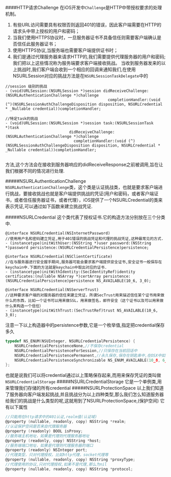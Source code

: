 ####HTTP请求Challenge
在iOS开发中`Challenge`是HTTP中带授权要求的处理机制。
1. 有些URL访问需要具有权限否则返回401的错误，因此客户端需要在HTTP的请求头中带上授权的用户和密码；
2. 当我们使用HTTPS协议时，一旦服务器证书不具备信任则需要客户端确认是否信任此服务器证书；
3. 使用HTTPS协议,当服务端也需要客户端提供证书时；
4. 我们是通过代理服务器来请求HTTP的,我们需要提供代理服务器的用户和密码;
我们把以上这些情况称为服务端要求客户端接收挑战。
当收到服务器发来的以上挑战时,我们客户端会收到一个相应的回调来通知我们,在使用NSURLSession对应的挑战方法是在`NSURLSessionTaskDelegate`中的
```
//session 级别的挑战
- (void)URLSession:(NSURLSession *)session didReceiveChallenge:(NSURLAuthenticationChallenge *)challenge
                                             completionHandler:(void (^)(NSURLSessionAuthChallengeDisposition disposition, NSURLCredential * _Nullable credential))completionHandler;
```

```
//特定task的挑战
- (void)URLSession:(NSURLSession *)session task:(NSURLSessionTask *)task
                            didReceiveChallenge:(NSURLAuthenticationChallenge *)challenge 
                              completionHandler:(void (^)(NSURLSessionAuthChallengeDisposition disposition, NSURLCredential * _Nullable credential))completionHandler;
                              
```
方法,这个方法会在接收到服务器响应的didReceiveResponse之前被调用,旨在让我们根据不同的情况进行处理.
   
#####NSURLAuthenticationChallenge                                                      
`NSURLAuthenticationChallenge`类，这个类是认证挑战类，也就是要求客户端进行挑战，要接收挑战也就是客户端提供挑战的凭证(用户和密码，或者客户端证书，或者信任服务器证书，或者代理），iOS提供了一个NSURLCredential的类来表示凭证,可以通过如下函数来建立挑战凭证.

#####NSURLCredential
这个类代表了授权证书.它的构造方法分别放在三个分类中.
```
@interface NSURLCredential(NSInternetPassword)
//使用用户名和密码建立凭证,用于401错误的挑战凭证和代理的挑战凭证,这种最常见的方式.
- (instancetype)initWithUser:(NSString *)user password:(NSString *)password persistence:(NSURLCredentialPersistence)persistence;
```
```
@interface NSURLCredential(NSClientCertificate)
//在与服务器进行安全握手期间,服务器可能会要求客户端提供安全证书,安全证书一般保存在keychain中.下面的方法就是keychain中取出对应的证书.
- (instancetype)initWithIdentity:(SecIdentityRef)identity certificates:(nullable NSArray *)certArray persistence:(NSURLCredentialPersistence)persistence NS_AVAILABLE(10_6, 3_0);
```
```
@interface NSURLCredential(NSServerTrust)
//这种要求客户端的对服务器的信任来建立凭证，所谓SecTrust用来描述信任某个证书用来做什么的东西，比如一个证书可以用来做SSL，用来做签名，邮件安全（这个证书以及可以用来做什么来构造一个信任）
- (instancetype)initWithTrust:(SecTrustRef)trust NS_AVAILABLE(10_6, 3_0);
```
注意一下以上构造器中的persistence参数,它是一个枚举值,指定把credential保存多久
```c
typedef NS_ENUM(NSUInteger, NSURLCredentialPersistence) {
    NSURLCredentialPersistenceNone,//不保存credential
    NSURLCredentialPersistenceForSession,//只保存在当前回话中
    NSURLCredentialPersistencePermanent,//永久保存,保存在钥匙串中,在OSX中如果用户允许的话是可以访问到所有app保存的credential,但是在iOS中只可以访问到本app的credential.
    NSURLCredentialPersistenceSynchronizable NS_ENUM_AVAILABLE(10_8, 6_0)//永久保存,会被同步到iColud中,在同一个appId下不同设备都可访问
};
```
也就是说我们可以将credential通过以上策略保存起来,而用来保存凭证的类叫做`NSURLCredentialStorage`
#####NSURLCredentialStorage
它是一个单例类,用来管理我们存储的所有credential
#####NSURLProtectionSpace
以上我们知道了服务器向客户端发起挑战,并且挑战分为以上四种类型,那么我们怎么知道服务器给我们的挑战是什么类型的呢,这就用到了NSURLProtectionSpace,(保护空间)
它有以下属性
```c
//只能用在http请求中的401认证,realm值(认证域)
@property (nullable, readonly, copy) NSString *realm;
//认证保护空间是否来自代理服务器
@property (readonly) BOOL isProxy;
//服务端主机地址，如果是代理则代理服务器地址
@property (readonly, copy) NSString *host;
//服务端端口地址，如果是代理则代理服务器的端口
@property (readonly) NSInteger port;
//代理类型，只对代理授权，比如http代理，socket代理等
@property (nullable, readonly, copy) NSString *proxyType;
//代理使用的协议,只对代理授权,如果不是代理,那么为nil
@property (nullable, readonly, copy) NSString *protocol;
```